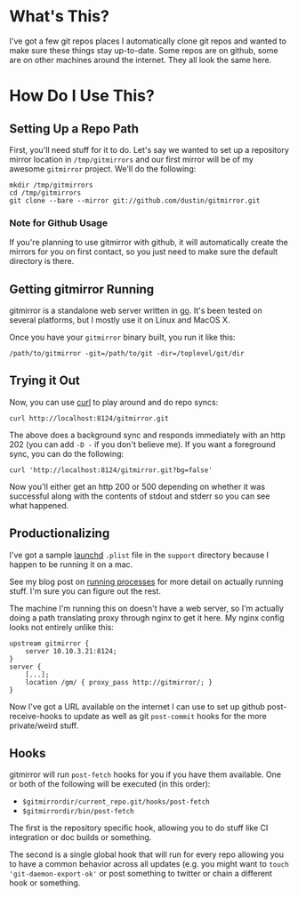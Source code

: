 # What's This?

I've got a few git repos places I automatically clone git repos and
wanted to make sure these things stay up-to-date.  Some repos are on
github, some are on other machines around the internet.  They all look
the same here.

# How Do I Use This?

## Setting Up a Repo Path

First, you'll need stuff for it to do.  Let's say we wanted to set up
a repository mirror location in `/tmp/gitmirrors` and our first mirror
will be of my awesome `gitmirror` project.  We'll do the following:

    mkdir /tmp/gitmirrors
    cd /tmp/gitmirrors
    git clone --bare --mirror git://github.com/dustin/gitmirror.git

### Note for Github Usage

If you're planning to use gitmirror with github, it will automatically
create the mirrors for you on first contact, so you just need to make
sure the default directory is there.

## Getting gitmirror Running

gitmirror is a standalone web server written in [go][golang].  It's
been tested on several platforms, but I mostly use it on Linux and
MacOS X.

Once you have your `gitmirror` binary built, you run it like this:

    /path/to/gitmirror -git=/path/to/git -dir=/toplevel/git/dir

## Trying it Out

Now, you can use [curl][curl] to play around and do repo syncs:

    curl http://localhost:8124/gitmirror.git

The above does a background sync and responds immediately with an http
202 (you can add `-D -` if you don't believe me).  If you want a
foreground sync, you can do the following:

    curl 'http://localhost:8124/gitmirror.git?bg=false'

Now you'll either get an http 200 or 500 depending on whether it was
successful along with the contents of stdout and stderr so you can see
what happened.

## Productionalizing

I've got a sample [launchd][launchd] `.plist` file in the `support`
directory because I happen to be running it on a mac.

See my blog post on [running processes][startup] for more detail on
actually running stuff.  I'm sure you can figure out the rest.

The machine I'm running this on doesn't have a web server, so I'm
actually doing a path translating proxy through nginx to get it here.
My nginx config looks not entirely unlike this:

    upstream gitmirror {
        server 10.10.3.21:8124;
    }
    server {
        [...];
        location /gm/ { proxy_pass http://gitmirror/; }
    }

Now I've got a URL available on the internet I can use to set up
github post-receive-hooks to update as well as git `post-commit` hooks
for the more private/weird stuff.

## Hooks

gitmirror will run `post-fetch` hooks for you if you have them
available.  One or both of the following will be executed (in this
order):

* `$gitmirrordir/current_repo.git/hooks/post-fetch`
* `$gitmirrordir/bin/post-fetch`

The first is the repository specific hook, allowing you to do stuff
like CI integration or doc builds or something.

The second is a single global hook that will run for every repo
allowing you to have a common behavior across all updates (e.g. you
might want to `touch 'git-daemon-export-ok'` or post something to
twitter or chain a different hook or something.

[golang]: http://golang.org/
[launchd]: http://developer.apple.com/macosx/launchd.html
[curl]: http://curl.haxx.se/
[startup]: http://dustin.github.com/2010/02/28/running-processes.html
